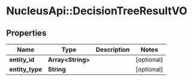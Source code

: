 # NucleusApi::DecisionTreeResultVO

## Properties
Name | Type | Description | Notes
------------ | ------------- | ------------- | -------------
**entity_id** | **Array&lt;String&gt;** |  | [optional] 
**entity_type** | **String** |  | [optional] 


